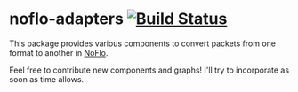 # noflo-adapters [![Build Status](https://secure.travis-ci.org/noflo/adapters.png?branch=master)](http://travis-ci.org/kenhkan/adapters)

This package provides various components to convert packets from one
format to another in [NoFlo](http://noflojs.org/).

Feel free to contribute new components and graphs! I'll try to
incorporate as soon as time allows.
